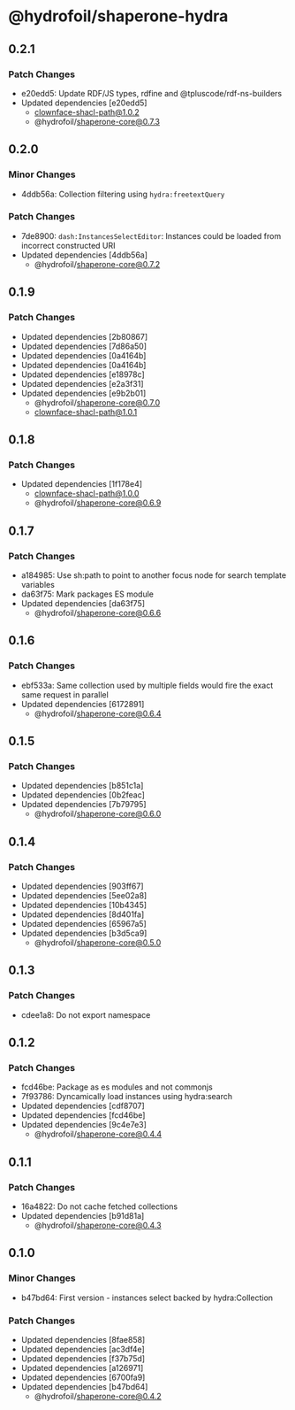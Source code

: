 # @hydrofoil/shaperone-hydra

## 0.2.1

### Patch Changes

- e20edd5: Update RDF/JS types, rdfine and @tpluscode/rdf-ns-builders
- Updated dependencies [e20edd5]
  - clownface-shacl-path@1.0.2
  - @hydrofoil/shaperone-core@0.7.3

## 0.2.0

### Minor Changes

- 4ddb56a: Collection filtering using `hydra:freetextQuery`

### Patch Changes

- 7de8900: `dash:InstancesSelectEditor`: Instances could be loaded from incorrect constructed URI
- Updated dependencies [4ddb56a]
  - @hydrofoil/shaperone-core@0.7.2

## 0.1.9

### Patch Changes

- Updated dependencies [2b80867]
- Updated dependencies [7d86a50]
- Updated dependencies [0a4164b]
- Updated dependencies [0a4164b]
- Updated dependencies [e18978c]
- Updated dependencies [e2a3f31]
- Updated dependencies [e9b2b01]
  - @hydrofoil/shaperone-core@0.7.0
  - clownface-shacl-path@1.0.1

## 0.1.8

### Patch Changes

- Updated dependencies [1f178e4]
  - clownface-shacl-path@1.0.0
  - @hydrofoil/shaperone-core@0.6.9

## 0.1.7

### Patch Changes

- a184985: Use sh:path to point to another focus node for search template variables
- da63f75: Mark packages ES module
- Updated dependencies [da63f75]
  - @hydrofoil/shaperone-core@0.6.6

## 0.1.6

### Patch Changes

- ebf533a: Same collection used by multiple fields would fire the exact same request in parallel
- Updated dependencies [6172891]
  - @hydrofoil/shaperone-core@0.6.4

## 0.1.5

### Patch Changes

- Updated dependencies [b851c1a]
- Updated dependencies [0b2feac]
- Updated dependencies [7b79795]
  - @hydrofoil/shaperone-core@0.6.0

## 0.1.4

### Patch Changes

- Updated dependencies [903ff67]
- Updated dependencies [5ee02a8]
- Updated dependencies [10b4345]
- Updated dependencies [8d401fa]
- Updated dependencies [65967a5]
- Updated dependencies [b3d5ca9]
  - @hydrofoil/shaperone-core@0.5.0

## 0.1.3

### Patch Changes

- cdee1a8: Do not export namespace

## 0.1.2

### Patch Changes

- fcd46be: Package as es modules and not commonjs
- 7f93786: Dyncamically load instances using hydra:search
- Updated dependencies [cdf8707]
- Updated dependencies [fcd46be]
- Updated dependencies [9c4e7e3]
  - @hydrofoil/shaperone-core@0.4.4

## 0.1.1

### Patch Changes

- 16a4822: Do not cache fetched collections
- Updated dependencies [b91d81a]
  - @hydrofoil/shaperone-core@0.4.3

## 0.1.0

### Minor Changes

- b47bd64: First version - instances select backed by hydra:Collection

### Patch Changes

- Updated dependencies [8fae858]
- Updated dependencies [ac3df4e]
- Updated dependencies [f37b75d]
- Updated dependencies [a126971]
- Updated dependencies [6700fa9]
- Updated dependencies [b47bd64]
  - @hydrofoil/shaperone-core@0.4.2
